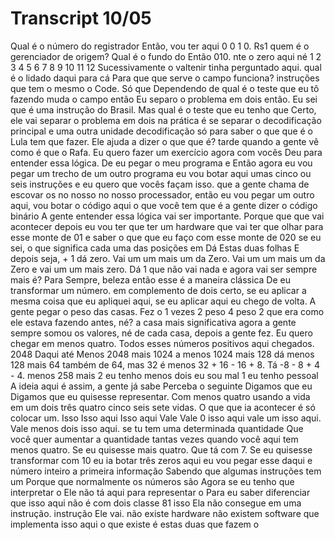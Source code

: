 # Transcript 10/05

Qual é o número do registrador Então, vou ter aqui 0 0 1 0. Rs1 quem é o gerenciador de origem? Qual é o fundo do Então 010. nte o zero aqui né 1 2 3 4 5 6 7 8 9 10 11 12 Sucessivamente o valtenir tinha perguntado aqui. qual é o lidado daqui para cá Para que que serve o campo funciona? instruções que tem o mesmo o Code. Só que Dependendo de qual é o teste que eu tô fazendo muda o campo então Eu separo o problema em dois então. Eu sei que é uma instrução do Brasil. Mas qual é o teste que eu tenho que Certo, ele vai separar o problema em dois na prática é se separar o decodificação principal e uma outra unidade decodificação só para saber o que que é o Lula tem que fazer. Ele ajuda a dizer o que que é? tarde quando a gente vê como é que o Rafa. Eu quero fazer um exercício agora com vocês Deu para entender essa lógica. De eu pegar o meu programa e Então agora eu vou pegar um trecho de um outro programa eu vou botar aqui umas cinco ou seis instruções e eu quero que vocês façam isso. que a gente chama de escovar os no nosso no nosso processador, então eu vou pegar um outro aqui, vou botar o código aqui o que você tem que é a gente dizer o código binário A gente entender essa lógica vai ser importante. Porque que que vai acontecer depois eu vou ter que ter um hardware que vai ter que olhar para esse monte de 01 e saber o que que eu faço com esse monte de 020 se eu sei, o que significa cada uma das posições em Dá Estas duas folhas E depois seja, + 1 dá zero. Vai um um mais um da Zero. Vai um um mais um da Zero e vai um um mais zero. Dá 1 que não vai nada e agora vai ser sempre mais é? Para Sempre, beleza então esse é a maneira clássica De eu transformar um número. em complemento de dois certo, se eu aplicar a mesma coisa que eu apliquei aqui, se eu aplicar aqui eu chego de volta. A gente pegar o peso das casas. Fez o 1 vezes 2 peso 4 peso 2 que era como ele estava fazendo antes, né? a casa mais significativa agora a gente sempre somou os valores, né de cada casa, depois a gente fez. Eu quero chegar em menos quatro. Todos esses números positivos aqui chegados. 2048 Daqui até Menos 2048 mais 1024 a menos 1024 mais 128 dá menos 128 mais 64 também de 64, mas 32 é menos 32 + 16 - 16 + 8. Tá -8 - 8 + 4 - 4. menos 258 mais 2 eu tenho menos dois eu sou mal 1 eu tenho pessoal A ideia aqui é assim, a gente já sabe Perceba o seguinte Digamos que eu Digamos que eu quisesse representar. Com menos quatro usando a vida em um dois três quatro cinco seis sete vidas. O que que ia acontecer é só colocar um. Isso Isso aqui Isso aqui Vale Vale 0 isso aqui vale um isso aqui. Vale menos dois isso aqui. se tu tem uma determinada quantidade Que você quer aumentar a quantidade tantas vezes quando você aqui tem menos quatro. Se eu quisesse mais quatro. Que tá com 7. Se eu quisesse transformar com 10 eu ia botar três zeros aqui eu vou pegar esse daqui e número inteiro a primeira informação Sabendo que algumas instruções tem um Porque que normalmente os números são Agora se eu tenho que interpretar o Ele não tá aqui para representar o Para eu saber diferenciar que isso aqui não é com dois classe 81 isso Ela não consegue em uma instrução. instrução Ele vai. não existe hardware não existem software que implementa isso aqui o que existe é estas duas que fazem o

